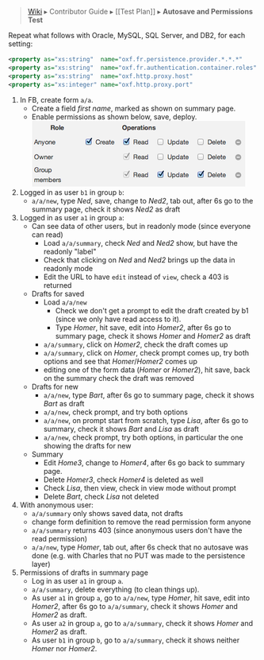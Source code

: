> [Wiki](Home) ▸ Contributor Guide ▸ [[Test Plan]] ▸ **Autosave and Permissions Test**

Repeat what follows with Oracle, MySQL, SQL Server, and DB2, for each setting:

```xml
<property as="xs:string"  name="oxf.fr.persistence.provider.*.*.*"     value="..."/>
<property as="xs:string"  name="oxf.fr.authentication.container.roles" value="a b"/>
<property as="xs:string"  name="oxf.http.proxy.host"                   value="localhost"/>
<property as="xs:integer" name="oxf.http.proxy.port"                   value="8888"/>
```

1. In FB, create form `a/a`.
    - Create a field *first name*, marked as shown on summary page.
    - Enable permissions as shown below, save, deploy.  
        ![Permissions dialog](images/test-permissions.png)
2. Logged in as user `b1` in group `b`:
    - `a/a/new`, type *Ned*, save, change to *Ned2*, tab out, after 6s go to the summary page, check it shows *Ned2* as draft
3. Logged in as user `a1` in group `a`:
    - Can see data of other users, but in readonly mode (since everyone can read)
        - Load `a/a/summary`, check *Ned* and *Ned2* show, but have the readonly "label"
        - Check that clicking on *Ned* and *Ned2* brings up the data in readonly mode
        - Edit the URL to have `edit` instead of `view`, check a 403 is returned
    - Drafts for saved
        - Load `a/a/new`
            - Check we don't get a prompt to edit the draft created by b1 (since we only have read access to it).
            - Type *Homer*, hit save, edit into *Homer2*, after 6s go to summary page, check it shows *Homer* and *Homer2* as draft
        - `a/a/summary`, click on *Homer2*, check the draft comes up
        - `a/a/summary`, click on *Homer*, check prompt comes up, try both options and see that *Homer*/*Homer2* comes up
        - editing one of the form data (*Homer* or *Homer2*), hit save, back on the summary check the draft was removed
    - Drafts for new
        - `a/a/new`, type *Bart*, after 6s go to summary page, check it shows *Bart* as draft
        - `a/a/new`, check prompt, and try both options
        - `a/a/new`, on prompt start from scratch, type *Lisa*, after 6s go to summary, check it shows *Bart* and *Lisa* as draft
        - `a/a/new`, check prompt, try both options, in particular the one showing the drafts for new
    - Summary
        - Edit *Home3*, change to *Homer4*, after 6s go back to summary page.
        - Delete *Homer3*, check *Homer4* is deleted as well
        - Check *Lisa*, then view, check in view mode without prompt
        - Delete *Bart*, check *Lisa* not deleted
4. With anonymous user:
    - `a/a/summary` only shows saved data, not drafts
    - change form definition to remove the read permission form anyone
    - `a/a/summary` returns 403 (since anonymous users don't have the read permission)
    - `a/a/new`, type *Homer*, tab out, after 6s check that no autosave was done (e.g. with Charles that no PUT was made to the persistence layer)
5. Permissions of drafts in summary page
    - Log in as user `a1` in group `a`.
    - `a/a/summary`, delete everything (to clean things up).
    - As user `a1` in group `a`, go to `a/a/new`, type *Homer*, hit save, edit into *Homer2*, after 6s go to `a/a/summary`, check it shows *Homer* and *Homer2* as draft.
    - As user `a2` in group `a`, go to `a/a/summary`, check it shows *Homer* and *Homer2* as draft.
    - As user `b1` in group `b`, go to `a/a/summary`, check it shows neither *Homer* nor *Homer2*.
